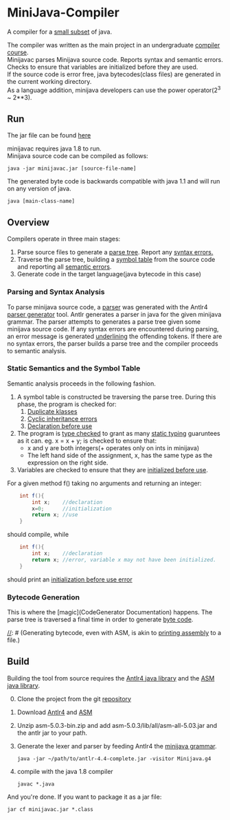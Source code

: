 MiniJava-Compiler
=================

A compiler for a [small subset](http://www.cambridge.org/resources/052182060X/MCIIJ2e/grammar.htm) of java.

The compiler was written as the main project in an undergraduate [compiler course](http://gee.cs.oswego.edu/dl/csc444/).  
Minijavac parses Minijava source code.  Reports syntax and semantic errors.  
Checks to ensure that variables are initialized before they are used.  
If the source code is error free, java bytecodes(class files) are generated in the current working directory.  
As a language addition, minijava developers can use the power operator(2<sup>3</sup> ~ 2**3).


Run
---

The jar file can be found [here](https://github.com/csaroff/MiniJava-Compiler/raw/master/minijavac.jar)

minijavac requires java 1.8 to run.  
Minijava source code can be compiled as follows:

    java -jar minijavac.jar [source-file-name]

The generated byte code is backwards compatible with java 1.1 and will run on any version of java.
	
	java [main-class-name]
    
Overview
--------

Compilers operate in three main stages:
1. Parse source files to generate a [parse tree](http://en.wikipedia.org/wiki/Parse_tree).  Report any [syntax errors.](http://en.wikipedia.org/wiki/Syntax_error)
2. Traverse the parse tree, building a [symbol table](http://en.wikipedia.org/wiki/Symbol_table) from the source code and reporting all [semantic errors](http://en.wikipedia.org/wiki/Programming_language#Semantics).
2. Generate code in the target language(java bytecode in this case)

### Parsing and Syntax Analysis ###

To parse minijava source code, a [parser]() was generated with the Antlr4 [parser generator](http://en.wikipedia.org/wiki/Compiler-compiler) tool.  Antlr generates a parser in java for the given minijava grammar.
The parser attempts to generates a parse tree given some minijava source code. 
If any syntax errors are encountered during parsing, an error message is generated [underlining]() the offending tokens.
If there are no syntax errors, the parser builds a parse tree and the compiler proceeds to semantic analysis.  

### Static Semantics and the Symbol Table ###

Semantic analysis proceeds in the following fashion.

1. A symbol table is constructed be traversing the parse tree.  During this phase, the program is checked for:
    1.  [Duplicate klasses]()
    2.  [Cyclic inheritance errors]()
    3.  [Declaration before use]()
2. The program is [type checked]() to grant as many [static typing](http://en.wikipedia.org/wiki/Type_system#Static_type-checking) guaruntees as it can. eg. x = x + y; is checked to ensure that:
	* x and y are both integers(+ operates only on ints in minijava)
	* The left hand side of the assignment, x, has the same type as the expression on the right side. 
3.	Variables are checked to ensure that they are [initialized before use]().  

For a given method f() taking no arguments and returning an integer:
	
```java
	int f(){
		int x;    //declaration
		x=0;      //initialization
		return x; //use
	}
```

should compile, while
	
```java
	int f(){
		int x;    //declaration
		return x; //error, variable x may not have been initialized.
	}
```

should print an [initialization before use error]()

### Bytecode Generation ###

This is where the [magic](CodeGenerator Documentation) happens.  The parse tree is traversed a final time in order to generate [byte code](http://en.wikipedia.org/wiki/Java_bytecode_instruction_listings). 

[//]: # (The ObjectWeb ASM java libraries is used to generate class files.)

[//]: # (Generating bytecode, even with ASM, is akin to [printing assembly](http://jasmin.sourceforge.net/) to a file.)


Build
-----

Building the tool from source requires the [Antlr4 java library](http://www.antlr.org/api/Java/) and the [ASM java library](http://asm.ow2.org/asm50/javadoc/user/org/objectweb/asm/package-summary.html).  

0.	Clone the project from the git [repository](https://github.com/csaroff/MiniJava-Compiler)
1.	Download [Antlr4](http://www.antlr.org/download/antlr-4.4-complete.jar) and [ASM](http://download.forge.ow2.org/asm/asm-5.0.3-bin.zip)
2.	Unzip asm-5.0.3-bin.zip and add asm-5.0.3/lib/all/asm-all-5.03.jar and the antlr jar to your path.  
3.	Generate the lexer and parser by feeding Antlr4 the [minijava grammar](https://github.com/csaroff/MiniJava-Compiler/blob/master/Minijava.g4).

	`java -jar ~/path/to/antlr-4.4-complete.jar -visitor Minijava.g4`

4.	compile with the java 1.8 compiler

	`javac *.java`

And you're done.  If you want to package it as a jar file:

	jar cf minijavac.jar *.class